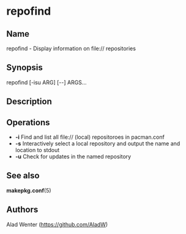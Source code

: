 # repofind

## Name

repofind - Display information on file:// repositories

## Synopsis

repofind [-isu ARG] [--] ARGS...

## Description

## Operations

* __-i__ Find and list all file:// (local) repositoroes in pacman.conf
* __-s__ Interactively select a local repository and output the name and location to stdout
* __-u__ Check for updates in the named repository

## See also

__makepkg.conf__(5)

## Authors

Alad Wenter (https://github.com/AladW)
